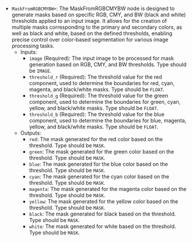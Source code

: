 - `MaskFromRGBCMYBW+`: The MaskFromRGBCMYBW node is designed to generate masks based on specific RGB, CMY, and BW (black and white) thresholds applied to an input image. It allows for the creation of multiple masks corresponding to the primary and secondary colors, as well as black and white, based on the defined thresholds, enabling precise control over color-based segmentation for various image processing tasks.
    - Inputs:
        - `image` (Required): The input image to be processed for mask generation based on RGB, CMY, and BW thresholds. Type should be `IMAGE`.
        - `threshold_r` (Required): The threshold value for the red component, used to determine the boundaries for red, cyan, magenta, and black/white masks. Type should be `FLOAT`.
        - `threshold_g` (Required): The threshold value for the green component, used to determine the boundaries for green, cyan, yellow, and black/white masks. Type should be `FLOAT`.
        - `threshold_b` (Required): The threshold value for the blue component, used to determine the boundaries for blue, magenta, yellow, and black/white masks. Type should be `FLOAT`.
    - Outputs:
        - `red`: The mask generated for the red color based on the threshold. Type should be `MASK`.
        - `green`: The mask generated for the green color based on the threshold. Type should be `MASK`.
        - `blue`: The mask generated for the blue color based on the threshold. Type should be `MASK`.
        - `cyan`: The mask generated for the cyan color based on the threshold. Type should be `MASK`.
        - `magenta`: The mask generated for the magenta color based on the threshold. Type should be `MASK`.
        - `yellow`: The mask generated for the yellow color based on the threshold. Type should be `MASK`.
        - `black`: The mask generated for black based on the threshold. Type should be `MASK`.
        - `white`: The mask generated for white based on the threshold. Type should be `MASK`.
